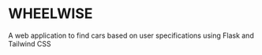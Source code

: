 # WHEELWISE
A web application to find cars based on user specifications using Flask and Tailwind CSS
